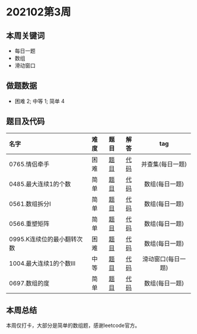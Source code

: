 <!--
 * @Description: 
 * @Autor: Au3C2
 * @Date: 2021-01-11 14:55:49
 * @LastEditors: Au3C2
 * @LastEditTime: 2021-03-31 16:15:39
-->
# 202102第3周
## 本周关键词

* 每日一题
* 数组
* 滑动窗口

## 做题数据

* 困难 2; 中等 1; 简单 4

## 题目及代码

|名字|难度|题目|解答|tag|
|:-|:-:|:-:|:-:|:-:|
|0765.情侣牵手|困难|[题目](https://leetcode-cn.com/problems/couples-holding-hands/)|[代码](../Code/202102第3周/0765.情侣牵手.md)|并查集(每日一题)
|0485.最大连续1的个数|简单|[题目](https://leetcode-cn.com/problems/max-consecutive-ones/)|[代码](../Code/202102第3周/0485.最大连续1的个数.md)|数组(每日一题)
|0561.数组拆分I|简单|[题目](https://leetcode-cn.com/problems/array-partition-i/)|[代码](../Code/202102第3周/0561.数组拆分I.md)|数组(每日一题)
|0566.重塑矩阵|简单|[题目](https://leetcode-cn.com/submissions/detail/146201623/)|[代码](../Code/202102第3周/0566.重塑矩阵.md)|数组(每日一题)
|0995.K连续位的最小翻转次数|困难|[题目](https://leetcode-cn.com/problems/minimum-number-of-k-consecutive-bit-flips/)|[代码](../Code/202102第3周/0995.K连续位的最小翻转次数.md)|数组(每日一题)
|1004.最大连续1的个数III|中等|[题目](https://leetcode-cn.com/problems/max-consecutive-ones-iii/)|[代码](../Code/202102第3周/1004.最大连续1的个数III.md)|滑动窗口(每日一题)
|0697.数组的度|简单|[题目](https://leetcode-cn.com/problems/degree-of-an-array/)|[代码](../Code/202102第3周/0697.数组的度.md)|数组(每日一题)


## 本周总结
本周仅打卡，大部分是简单的数组题，感谢leetcode官方。